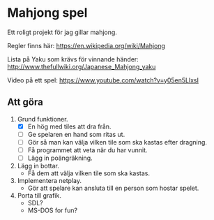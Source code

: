 # Mahjong spel

Ett roligt projekt för jag gillar mahjong.

Regler finns här: https://en.wikipedia.org/wiki/Mahjong

Lista på Yaku som krävs för vinnande händer: http://www.thefullwiki.org/Japanese_Mahjong_yaku

Video på ett spel: https://www.youtube.com/watch?v=y05en5LlxsI

## Att göra
1. Grund funktioner.
   - [x] En hög med tiles att dra från.
   - [ ] Ge spelaren en hand som ritas ut.
   - [ ] Gör så man kan välja vilken tile som ska kastas efter dragning.
   - [ ] Få programmet att veta när du har vunnit.
   - [ ] Lägg in poängräkning.
2. Lägg in bottar.
   - Få dem att välja vilken tile som ska kastas.
3. Implementera netplay.
   - Gör att spelare kan ansluta till en person som hostar spelet.
4. Porta till grafik.
   - SDL?
   - MS-DOS for fun?
